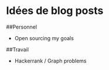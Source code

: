 Idées de blog posts
===

##Personnel
- Open sourcing my goals

##Travail
- Hackerrank / Graph problems